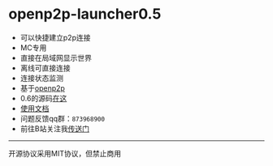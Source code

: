 # openp2p-launcher0.5
- 可以快捷建立p2p连接
- MC专用
- 直接在局域网显示世界
- 离线可直接连接
- 连接状态监测
- 基于[openp2p](https://github.com/openp2p-cn/openp2p)
- 0.6的源码[在这](https://github.com/Guailoudou/openp2p-launcher/tree/main)
- [使用文档](https://gld.rth1.link/md/opl)
- 问题反馈qq群：`873968900`
- 前往B站关注我[传送门](https://space.bilibili.com/496960407)
---
开源协议采用MIT协议，但禁止商用
